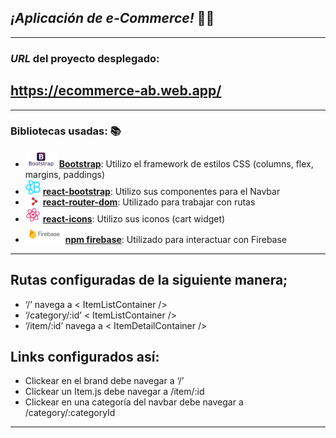 ## _¡Aplicación de e-Commerce!_ 🛒🎁
-----------------------------
### _URL_ del proyecto desplegado:
https://ecommerce-ab.web.app/
-----------------------------
-----------------------------
### Bibliotecas usadas: 📚
* <img src="./public/getbootstrap-ar21.svg" width="50"  /> [__Bootstrap__](https://getbootstrap.com/): Utilizo el framework de estilos CSS (columns, flex, margins, paddings)
* <img src="./public/logo-react-bootstrap.svg" width="24" height="24" /> [__react-bootstrap__](https://react-bootstrap.github.io/): Utilizo sus componentes para el Navbar
* <img src="./public/react-router.png" width="24" /> [__react-router-dom__](https://reactrouter.com/web/guides/quick-start): Utilizado para trabajar con rutas
* <img src="./public/logo-react-icons.svg" width="24" height="24" /> [__react-icons__](https://react-icons.github.io/react-icons/): Utilizo sus iconos (cart widget)
* <img src="./public/firebase-ar21.svg" width="60"  /> [__npm firebase__](https://www.npmjs.com/package/firebase): Utilizado para interactuar con Firebase
-----------------------------

## Rutas configuradas de la siguiente manera;
* ‘/’ navega a < ItemListContainer />
* ‘/category/:id’  < ItemListContainer />
* ‘/item/:id’ navega a < ItemDetailContainer />
## Links configurados así:
* Clickear en el brand debe navegar a ‘/’
* Clickear un Item.js debe navegar a /item/:id
* Clickear en una categoría del navbar debe navegar a /category/:categoryId 

------------------------
